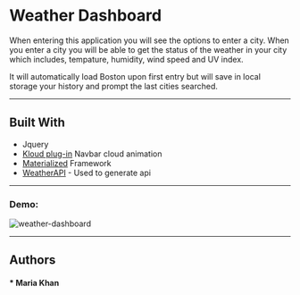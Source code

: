 # Weather Dashboard

When entering this application you will see the options to enter a city. When you enter a city you will be able to get the status of the weather in your city which includes, tempature, humidity, wind speed and UV index.

It will automatically load Boston upon first entry but will save in local storage your history and prompt the last cities searched.
***
## Built With

* Jquery 
* [Kloud plug-in](https://skyrim.github.io/klouds/) Navbar cloud animation
* [Materialized](https://materializecss.com/getting-started.html) Framework
* [WeatherAPI](https://openweathermap.org/api/) - Used to generate api
***

### Demo:

![weather-dashboard](https://user-images.githubusercontent.com/61640527/82172695-ea34c800-9898-11ea-9432-910c534e3c92.gif)

***
## Authors

#### * Maria Khan
